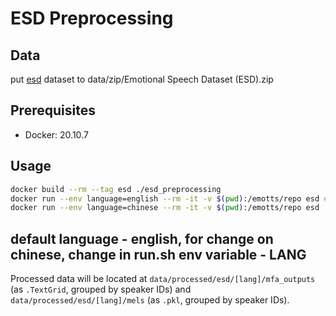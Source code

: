 # ESD Preprocessing

## Data

put [esd](https://drive.google.com/file/d/1scuFwqh8s7KIYAfZW1Eu6088ZAK2SI-v/view) dataset to data/zip/Emotional Speech Dataset (ESD).zip 

## Prerequisites

* Docker: 20.10.7

## Usage


```bash
docker build --rm --tag esd ./esd_preprocessing 
docker run --env language=english --rm -it -v $(pwd):/emotts/repo esd #for english 
docker run --env language=chinese --rm -it -v $(pwd):/emotts/repo esd  #for chinese 
```
## default language - english, for change on chinese, change in run.sh env variable - LANG

Processed data will be located at `data/processed/esd/[lang]/mfa_outputs` (as `.TextGrid`, grouped by speaker IDs) and `data/processed/esd/[lang]/mels` (as `.pkl`, grouped by speaker IDs).